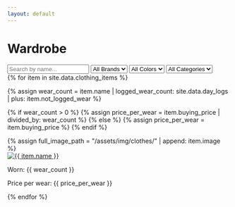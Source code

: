 ```yaml
---
layout: default
---
```


<h1>Wardrobe</h1>

<!-- Search and Filter Controls -->
<div class="wardrobe-filters-wrap">
  <input type="text" id="search-bar" placeholder="Search by name..." onkeyup="filterItems()">

  <select id="brand-filter" onchange="filterItems()">
    <option value="">All Brands</option>
    {% assign brands = site.data.clothing_items | map: 'brand' | uniq %}
    {% for brand in brands %}
      <option value="{{ brand }}">{{ brand }}</option>
    {% endfor %}
  </select>

  <select id="color-filter" onchange="filterItems()">
    <option value="">All Colors</option>
    {% assign colors = site.data.clothing_items | map: 'colors' | join: ',' | split: ',' | uniq %}
    {% for color in colors %}
      <option value="{{ color }}">{{ color }}</option>
    {% endfor %}
  </select>

  <select id="category-filter" onchange="filterItems()">
    <option value="">All Categories</option>
    {% assign categories = site.data.clothing_items | map: 'category' | uniq %}
    {% for category in categories %}
      <option value="{{ category }}">{{ category }}</option>
    {% endfor %}
  </select>
</div>

<!-- Wardrobe Items Display -->
<div class="wardrobe-container" id="wardrobe-container">
{% for item in site.data.clothing_items %}

{% assign wear_count = item.name | logged_wear_count: site.data.day_logs | plus: item.not_logged_wear %}

{% if wear_count > 0 %}
{% assign price_per_wear = item.buying_price | divided_by: wear_count %} 
{% else %}
{% assign price_per_wear = item.buying_price %}
{% endif %}

<div class="wardrobe-item" data-brand="{{ item.brand }}" data-colors="{{ item.colors | join: ' ' }}" data-category="{{ item.category }}" data-name="{{ item.name }}">
{% assign full_image_path = "/assets/img/clothes/" | append: item.image %}
<div class="wardrobe-item-img-wrap">
<a href="{{ '/wardrobe/' | append: item.id | append: '.html' | relative_url }}"><img src="{{ full_image_path | relative_url }}" alt="{{ item.name }}"></a>
</div>
<div>
<p>Worn: {{ wear_count }}</p>
<p>Price per wear: {{ price_per_wear }}</p>
</div>
</div>
{% endfor %}
</div>

<script>
function filterItems() {
  const searchBar = document.getElementById('search-bar').value.toLowerCase();
  const brandFilter = document.getElementById('brand-filter').value.toLowerCase();
  const colorFilter = document.getElementById('color-filter').value.toLowerCase();
  const categoryFilter = document.getElementById('category-filter').value.toLowerCase();

  const items = document.querySelectorAll('.wardrobe-item');

  items.forEach(item => {
    const itemName = item.getAttribute('data-name').toLowerCase();
    const itemBrand = item.getAttribute('data-brand').toLowerCase();
    const itemColors = item.getAttribute('data-colors').toLowerCase();
    const itemCategory = item.getAttribute('data-category').toLowerCase();

    if (
      (itemName.includes(searchBar)) &&
      (brandFilter === '' || itemBrand.includes(brandFilter)) &&
      (colorFilter === '' || itemColors.includes(colorFilter)) &&
      (categoryFilter === '' || itemCategory.includes(categoryFilter))
    ) {
      item.style.display = 'block';
    } else {
      item.style.display = 'none';
    }
  });
}
</script>
